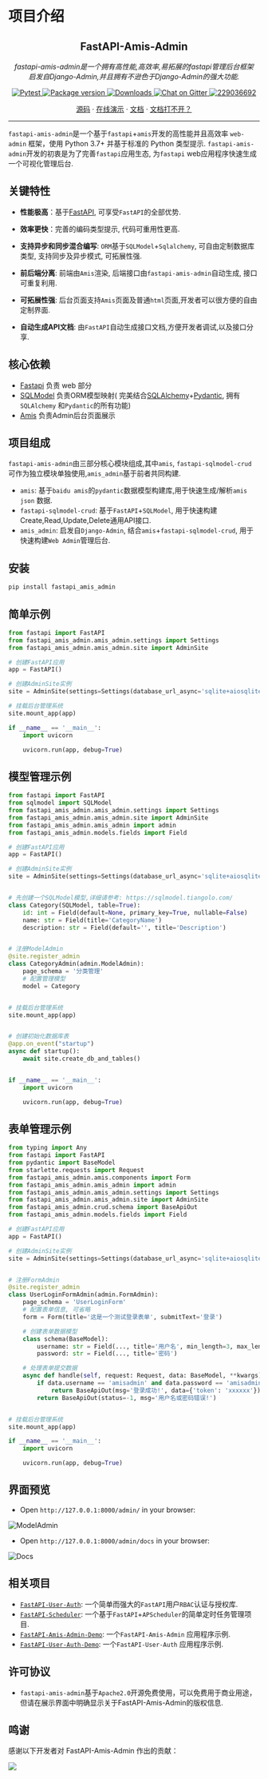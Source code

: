 # 项目介绍

<h2 align="center">
  FastAPI-Amis-Admin
</h2>
<p align="center">
    <em>fastapi-amis-admin是一个拥有高性能,高效率,易拓展的fastapi管理后台框架</em><br/>
    <em>启发自Django-Admin,并且拥有不逊色于Django-Admin的强大功能.</em>
</p>
<p align="center">
    <a href="https://github.com/amisadmin/fastapi_amis_admin/actions/workflows/pytest.yml" target="_blank">
        <img src="https://github.com/amisadmin/fastapi_amis_admin/actions/workflows/pytest.yml/badge.svg" alt="Pytest">
    </a>
    <a href="https://pypi.org/project/fastapi_amis_admin" target="_blank">
        <img src="https://badgen.net/pypi/v/fastapi-amis-admin?color=blue" alt="Package version">
    </a>
    <a href="https://pepy.tech/project/fastapi-amis-admin" target="_blank">
        <img src="https://pepy.tech/badge/fastapi-amis-admin" alt="Downloads">
    </a>
    <a href="https://gitter.im/amisadmin/fastapi-amis-admin">
        <img src="https://badges.gitter.im/amisadmin/fastapi-amis-admin.svg" alt="Chat on Gitter"/>
    </a>
    <a href="https://jq.qq.com/?_wv=1027&k=U4Dv6x8W" target="_blank">
        <img src="https://badgen.net/badge/qq%E7%BE%A4/229036692/orange" alt="229036692">
    </a>
</p>
<p align="center">
  <a href="https://github.com/amisadmin/fastapi_amis_admin" target="_blank">源码</a>
  ·
  <a href="http://demo.amis.work/admin" target="_blank">在线演示</a>
  ·
  <a href="http://docs.amis.work" target="_blank">文档</a>
  ·
  <a href="http://docs.gh.amis.work" target="_blank">文档打不开？</a>
</p>



------

`fastapi-amis-admin`是一个基于`fastapi`+`amis`开发的高性能并且高效率 `web-admin` 框架，使用 Python 3.7+ 并基于标准的 Python 类型提示.
`fastapi-amis-admin`开发的初衷是为了完善`fastapi`应用生态, 为`fastapi` web应用程序快速生成一个可视化管理后台.

## 关键特性

- **性能极高**：基于[FastAPI](https://fastapi.tiangolo.com/zh/), 可享受`FastAPI`的全部优势.

- **效率更快**：完善的编码类型提示, 代码可重用性更高.

- **支持异步和同步混合编写**: `ORM`基于`SQLModel`+`Sqlalchemy`, 可自由定制数据库类型, 支持同步及异步模式, 可拓展性强.

- **前后端分离**: 前端由`Amis`渲染, 后端接口由`fastapi-amis-admin`自动生成, 接口可重复利用.

- **可拓展性强**:  后台页面支持`Amis`页面及普通`html`页面,开发者可以很方便的自由定制界面.

- **自动生成API文档**: 由`FastAPI`自动生成接口文档,方便开发者调试,以及接口分享.

## 核心依赖

- [Fastapi](https://fastapi.tiangolo.com) 负责 web 部分
- [SQLModel](https://sqlmodel.tiangolo.com/) 负责ORM模型映射(
  完美结合[SQLAlchemy](https://www.sqlalchemy.org/)+[Pydantic](https://pydantic-docs.helpmanual.io/), 拥有`SQLAlchemy`
  和`Pydantic`的所有功能)
- [Amis](https://baidu.gitee.io/amis) 负责Admin后台页面展示

## 项目组成

`fastapi-amis-admin`由三部分核心模块组成,其中`amis`, `fastapi-sqlmodel-crud` 可作为独立模块单独使用,`amis_admin`基于前者共同构建.

- `amis`: 基于`baidu amis`的`pydantic`数据模型构建库,用于快速生成/解析`amis` `json` 数据.
- `fastapi-sqlmodel-crud`: 基于`FastAPI`+`SQLModel`, 用于快速构建Create,Read,Update,Delete通用API接口.
- `amis_admin`: 启发自`Django-Admin`, 结合`amis`+`fastapi-sqlmodel-crud`, 用于快速构建`Web Admin`管理后台.

## 安装

```bash
pip install fastapi_amis_admin
```

## 简单示例

```python
from fastapi import FastAPI
from fastapi_amis_admin.amis_admin.settings import Settings
from fastapi_amis_admin.amis_admin.site import AdminSite

# 创建FastAPI应用
app = FastAPI()

# 创建AdminSite实例
site = AdminSite(settings=Settings(database_url_async='sqlite+aiosqlite:///admisadmin.db'))

# 挂载后台管理系统
site.mount_app(app)

if __name__ == '__main__':
    import uvicorn

    uvicorn.run(app, debug=True)
```

## 模型管理示例

```python
from fastapi import FastAPI
from sqlmodel import SQLModel
from fastapi_amis_admin.amis_admin.settings import Settings
from fastapi_amis_admin.amis_admin.site import AdminSite
from fastapi_amis_admin.amis_admin import admin
from fastapi_amis_admin.models.fields import Field

# 创建FastAPI应用
app = FastAPI()

# 创建AdminSite实例
site = AdminSite(settings=Settings(database_url_async='sqlite+aiosqlite:///admisadmin.db'))


# 先创建一个SQLModel模型,详细请参考: https://sqlmodel.tiangolo.com/
class Category(SQLModel, table=True):
    id: int = Field(default=None, primary_key=True, nullable=False)
    name: str = Field(title='CategoryName')
    description: str = Field(default='', title='Description')


# 注册ModelAdmin
@site.register_admin
class CategoryAdmin(admin.ModelAdmin):
    page_schema = '分类管理'
    # 配置管理模型
    model = Category


# 挂载后台管理系统
site.mount_app(app)


# 创建初始化数据库表
@app.on_event("startup")
async def startup():
    await site.create_db_and_tables()


if __name__ == '__main__':
    import uvicorn

    uvicorn.run(app, debug=True)
```

## 表单管理示例

```python
from typing import Any
from fastapi import FastAPI
from pydantic import BaseModel
from starlette.requests import Request
from fastapi_amis_admin.amis.components import Form
from fastapi_amis_admin.amis_admin import admin
from fastapi_amis_admin.amis_admin.settings import Settings
from fastapi_amis_admin.amis_admin.site import AdminSite
from fastapi_amis_admin.crud.schema import BaseApiOut
from fastapi_amis_admin.models.fields import Field

# 创建FastAPI应用
app = FastAPI()

# 创建AdminSite实例
site = AdminSite(settings=Settings(database_url_async='sqlite+aiosqlite:///admisadmin.db'))


# 注册FormAdmin
@site.register_admin
class UserLoginFormAdmin(admin.FormAdmin):
    page_schema = 'UserLoginForm'
    # 配置表单信息, 可省略
    form = Form(title='这是一个测试登录表单', submitText='登录')

    # 创建表单数据模型
    class schema(BaseModel):
        username: str = Field(..., title='用户名', min_length=3, max_length=30)
        password: str = Field(..., title='密码')

    # 处理表单提交数据
    async def handle(self, request: Request, data: BaseModel, **kwargs) -> BaseApiOut[Any]:
        if data.username == 'amisadmin' and data.password == 'amisadmin':
            return BaseApiOut(msg='登录成功!', data={'token': 'xxxxxx'})
        return BaseApiOut(status=-1, msg='用户名或密码错误!')


# 挂载后台管理系统
site.mount_app(app)

if __name__ == '__main__':
    import uvicorn

    uvicorn.run(app, debug=True)
```

## 界面预览

- Open `http://127.0.0.1:8000/admin/` in your browser:

![ModelAdmin](https://raw.githubusercontent.com/amisadmin/fastapi_amis_admin_demo/master/upload/img/ModelAdmin.png)

- Open `http://127.0.0.1:8000/admin/docs` in your browser:

![Docs](https://raw.githubusercontent.com/amisadmin/fastapi_amis_admin_demo/master/upload/img/Docs.png)

## 相关项目

- [`FastAPI-User-Auth`](https://github.com/amisadmin/fastapi_user_auth): 一个简单而强大的`FastAPI`用户`RBAC`认证与授权库.
- [`FastAPI-Scheduler`](https://github.com/amisadmin/fastapi_scheduler): 一个基于`FastAPI`+`APScheduler`的简单定时任务管理项目.
- [`FastAPI-Amis-Admin-Demo`](https://github.com/amisadmin/fastapi_amis_admin_demo):  一个`FastAPI-Amis-Admin` 应用程序示例.
- [`FastAPI-User-Auth-Demo`](https://github.com/amisadmin/fastapi_user_auth_demo): 一个`FastAPI-User-Auth` 应用程序示例.

## 许可协议

- `fastapi-amis-admin`基于`Apache2.0`开源免费使用，可以免费用于商业用途，但请在展示界面中明确显示关于FastAPI-Amis-Admin的版权信息.

## 鸣谢

感谢以下开发者对 FastAPI-Amis-Admin 作出的贡献：

<a href="https://github.com/amisadmin/fastapi_amis_admin/graphs/contributors">
  <img src="https://contrib.rocks/image?repo=amisadmin/fastapi_amis_admin" />
</a>